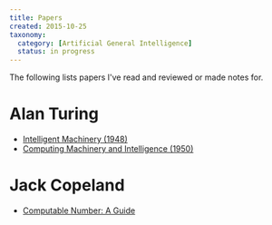 ```yaml
---
title: Papers
created: 2015-10-25
taxonomy:
  category: [Artificial General Intelligence]
  status: in progress
---
```


The following lists papers I've read and reviewed or made notes for.

# Alan Turing

* [Intelligent Machinery (1948)](alan-turing-intelligent-machinery)
* [Computing Machinery and Intelligence (1950)](alan-turing-computing-machinery-and-intelligence)

# Jack Copeland

* [Computable Number: A Guide](jack-copeland-computable-number-a-guide)